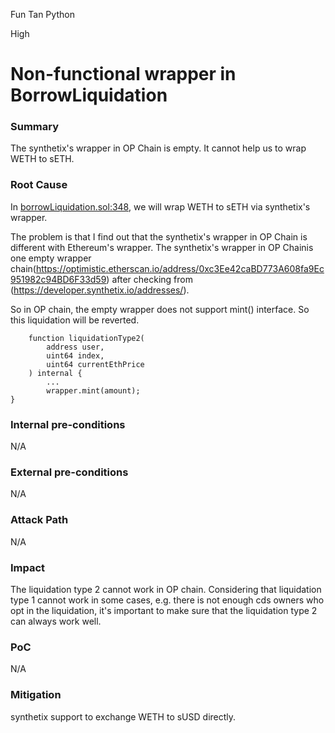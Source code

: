 Fun Tan Python

High

# Non-functional wrapper in BorrowLiquidation

### Summary

The synthetix's wrapper in OP Chain is empty. It cannot help us to wrap WETH to sETH.

### Root Cause

In [borrowLiquidation.sol:348](https://github.com/sherlock-audit/2024-11-autonomint/blob/main/Blockchain/Blockchian/contracts/Core_logic/borrowLiquidation.sol#L348), we will wrap WETH to sETH via synthetix's wrapper.

The problem is that I find out that the synthetix's wrapper in OP Chain is different with Ethereum's wrapper.  The synthetix's wrapper in OP Chainis one empty wrapper chain(https://optimistic.etherscan.io/address/0xc3Ee42caBD773A608fa9Ec951982c94BD6F33d59) after checking from (https://developer.synthetix.io/addresses/).

So in OP chain, the empty wrapper does not support mint() interface. So this liquidation will be reverted.
```solidity
    function liquidationType2(
        address user,
        uint64 index,
        uint64 currentEthPrice
    ) internal {
        ...
        wrapper.mint(amount);
}
```
### Internal pre-conditions

N/A

### External pre-conditions

N/A

### Attack Path

N/A

### Impact

The liquidation type 2 cannot work in OP chain.
Considering that liquidation type 1 cannot work in some cases, e.g. there is not enough cds owners who opt in the liquidation, it's important to make sure that the liquidation type 2 can always work well.

### PoC

N/A

### Mitigation

synthetix support to exchange WETH to sUSD directly. 
